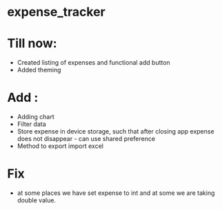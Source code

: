 # expense_tracker

# Till now:
- Created listing of expenses and functional add button
- Added theming 

# Add :
- Adding chart
- Filter data
- Store expense in device storage, such that after closing app expense does not disappear - can use shared preference
- Method to export import excel 

# Fix
- at some places we have set expense to int and at some we are taking double value.